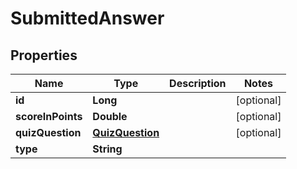

# SubmittedAnswer


## Properties

| Name | Type | Description | Notes |
|------------ | ------------- | ------------- | -------------|
|**id** | **Long** |  |  [optional] |
|**scoreInPoints** | **Double** |  |  [optional] |
|**quizQuestion** | [**QuizQuestion**](QuizQuestion.md) |  |  [optional] |
|**type** | **String** |  |  |



